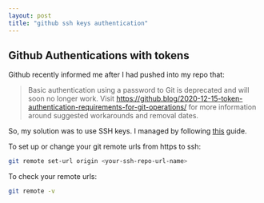```yaml
---
layout: post
title: "github ssh keys authentication"
---
```


## Github Authentications with tokens

Github recently informed me after I had pushed into my repo that:

> Basic authentication using a password to Git is deprecated and will soon no longer work. Visit https://github.blog/2020-12-15-token-authentication-requirements-for-git-operations/ for more information around suggested workarounds and removal dates.

So, my solution was to use SSH keys. I managed by following [this](https://www.freecodecamp.org/news/git-ssh-how-to/) guide.

To set up or change your git remote urls from https to ssh:

```bash
git remote set-url origin <your-ssh-repo-url-name>
```
To check your remote urls: 

```bash
git remote -v
```
